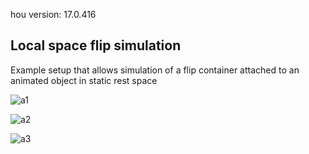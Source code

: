 hou version: 17.0.416

## Local space flip simulation
Example setup that allows simulation of a flip container attached to an animated object in static rest space

![a1](https://media.giphy.com/media/XD8u3PnM34aMvEg4Nu/giphy.gif)

![a2](https://media.giphy.com/media/ieIWdHi5M7yzjjgsED/giphy.gif)

![a3](https://media.giphy.com/media/Sv9UgNl6Tie6mj7TDx/giphy.gif)
